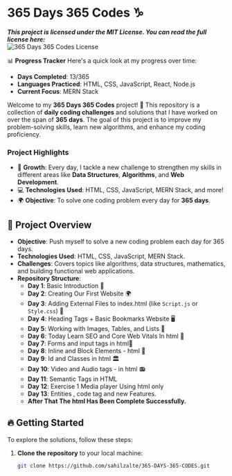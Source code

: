 # 365 Days 365 Codes ♑
_**This project is licensed under the **MIT License**. You can read the full license here:**_  
![365 Days 365 Codes License](https://github.com/sahilzalte/365-DAYS-365-CODES/raw/main/365%20Days%20Code%20Licence.png)

📊 **Progress Tracker**
Here's a quick look at my progress over time:

- **Days Completed**: 13/365
- **Languages Practiced**: HTML, CSS, JavaScript, React, Node.js
- **Current Focus**: MERN Stack

Welcome to my **365 Days 365 Codes** project! 🚀 This repository is a collection of **daily coding challenges** and solutions that I have worked on over the span of **365 days**. The goal of this project is to improve my problem-solving skills, learn new algorithms, and enhance my coding proficiency.

### Project Highlights
- 🌱 **Growth**: Every day, I tackle a new challenge to strengthen my skills in different areas like **Data Structures**, **Algorithms**, and **Web Development**.
- 💻 **Technologies Used**: HTML, CSS, JavaScript, MERN Stack, and more!
- 🌍 **Objective**: To solve one coding problem every day for **365 days**.

## 🚀 Project Overview

- **Objective**: Push myself to solve a new coding problem each day for 365 days.
- **Technologies Used**: HTML, CSS, JavaScript, MERN Stack.
- **Challenges**: Covers topics like algorithms, data structures, mathematics, and building functional web applications.
- **Repository Structure**:
  - **Day 1**: Basic Introduction 🌱
  - **Day 2**: Creating Our First Website 🌍
  - **Day 3**: Adding External Files to index.html (like `Script.js` or `Style.css`) 📄
  - **Day 4**: Heading Tags + Basic Bookmarks Website 🖥️
  - **Day 5**: Working with Images, Tables, and Lists 📸
  - **Day 6**: Today Learn SEO and Core Web Vitals In html 📶
  - **Day 7**: Forms and input tags in html📄
  - **Day 8**: Inline and Block Elements - html 🚩
  - **Day 9**: Id and Classes in html 🏛️
  - **Day 10**: Video and Audio tags - in html 📻
  - **Day 11**: Semantic Tags in HTML
  - **Day 12**: Exercise 1  Media player Using html only
  - **Day 13**: Entities , code tag and new Features.
  - **After That The html Has Been Complete Successfully.**

## 🔥 Getting Started

To explore the solutions, follow these steps:

1. **Clone the repository** to your local machine:
   ```bash
   git clone https://github.com/sahilzalte/365-DAYS-365-CODES.git
